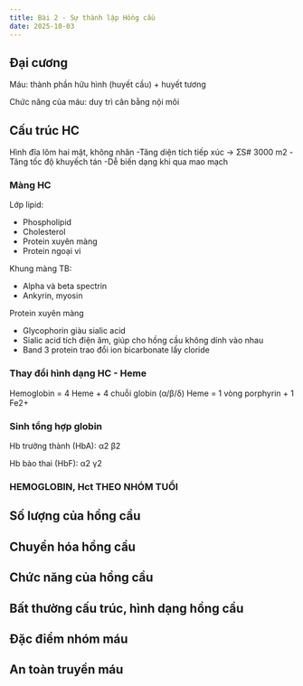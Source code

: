```yaml
---
title: Bài 2 - Sự thành lập Hồng cầu
date: 2025-10-03
---
```


## Đại cương

Máu: thành phần hữu hình (huyết cầu) + huyết tương

Chức năng của máu: duy trì cân bằng
nội môi

## Cấu trúc HC

Hình đĩa lõm hai mặt, không nhân
-Tăng diện tích tiếp xúc → ƩS# 3000 m2
-Tăng tốc độ khuyếch tán
-Dễ biến dạng khi qua mao mạch

### Màng HC

Lớp lipid:

- Phospholipid
- Cholesterol
- Protein xuyên màng
- Protein ngoại vi

Khung màng TB:

- Alpha và beta spectrin
- Ankyrin, myosin

Protein xuyên màng

- Glycophorin giàu sialic acid
- Sialic acid tích điện âm, giúp cho hồng cầu không dính vào nhau
- Band 3 protein trao đổi ion bicarbonate lấy cloride

### Thay đổi hình dạng HC - Heme

Hemoglobin = 4 Heme + 4 chuỗi globin (α/β/δ)
Heme = 1 vòng porphyrin + 1 Fe2+

### Sinh tổng hợp globin

Hb trưởng thành (HbA): α2 β2

Hb bào thai (HbF): α2 γ2

### HEMOGLOBIN, Hct THEO NHÓM TUỔI

## Số lượng của hồng cầu

## Chuyển hóa hồng cầu

## Chức năng của hồng cầu

## Bất thường cấu trúc, hình dạng hồng cầu

## Đặc điểm nhóm máu

## An toàn truyền máu
